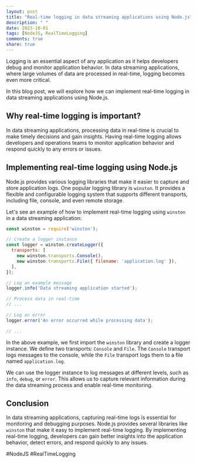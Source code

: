 ```yaml
---
layout: post
title: "Real-time logging in data streaming applications using Node.js"
description: " "
date: 2023-10-01
tags: [NodeJS, RealTimeLogging]
comments: true
share: true
---
```


Logging is an essential aspect of any application as it helps developers debug and monitor application behavior. In data streaming applications, where large volumes of data are processed in real-time, logging becomes even more critical.

In this blog post, we will explore how we can implement real-time logging in data streaming applications using Node.js.

## Why real-time logging is important?

In data streaming applications, processing data in real-time is crucial to make timely decisions and gain insights. Having real-time logging allows developers and operations teams to monitor application behavior and respond quickly to any errors or issues.

## Implementing real-time logging using Node.js

Node.js provides various logging libraries that make it easier to capture and store application logs. One popular logging library is `winston`. It provides a flexible and configurable logging system that supports different transports, including file, console, and even remote storage.

Let's see an example of how to implement real-time logging using `winston` in a data streaming application:

```javascript
const winston = require('winston');

// Create a logger instance
const logger = winston.createLogger({
  transports: [
    new winston.transports.Console(),
    new winston.transports.File({ filename: 'application.log' }),
  ],
});

// Log an example message
logger.info('Data streaming application started');

// Process data in real-time
// ...

// Log an error
logger.error('An error occurred while processing data');

// ...
```

In the above example, we first import the `winston` library and create a logger instance. We define two transports: `Console` and `File`. The `Console` transport logs messages to the console, while the `File` transport logs them to a file named `application.log`.

We can use the logger instance to log messages at different levels, such as `info`, `debug`, or `error`. This allows us to capture relevant information during the data streaming process and enable real-time monitoring.

## Conclusion

In data streaming applications, capturing real-time logs is essential for monitoring and debugging purposes. Node.js provides several libraries like `winston` that make it easy to implement real-time logging. By implementing real-time logging, developers can gain better insights into the application behavior, detect errors, and respond quickly to any issues.

#NodeJS #RealTimeLogging